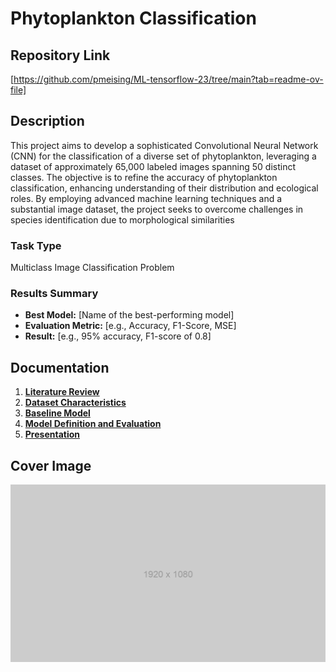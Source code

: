 # Phytoplankton Classification

## Repository Link

[https://github.com/pmeising/ML-tensorflow-23/tree/main?tab=readme-ov-file]

## Description

This project aims to develop a sophisticated Convolutional Neural Network (CNN) for the classification of a diverse set of phytoplankton, leveraging a dataset of approximately 65,000 labeled images spanning 50 distinct classes. The objective is to refine the accuracy of phytoplankton classification, enhancing understanding of their distribution and ecological roles. By employing advanced machine learning techniques and a substantial image dataset, the project seeks to overcome challenges in species identification due to morphological similarities

### Task Type

Multiclass Image Classification Problem

### Results Summary

- **Best Model:** [Name of the best-performing model]
- **Evaluation Metric:** [e.g., Accuracy, F1-Score, MSE]
- **Result:** [e.g., 95% accuracy, F1-score of 0.8]

## Documentation

1. **[Literature Review](0_LiteratureReview/LiteratureReview.md)**
2. **[Dataset Characteristics](1_DatasetCharacteristics/exploratory_data_analysis.ipynb)**
3. **[Baseline Model](2_BaselineModel/baseline_model.ipynb)**
4. **[Model Definition and Evaluation](3_Model/model_definition_evaluation)**
5. **[Presentation](4_Presentation/README.md)**

## Cover Image

![Project Cover Image](CoverImage/cover_image.png)
